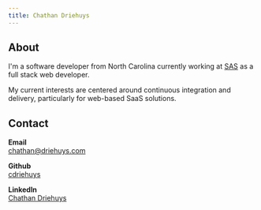 ```yaml
---
title: Chathan Driehuys
---
```


## About

I'm a software developer from North Carolina currently working at [SAS][sas] as
a full stack web developer.

My current interests are centered around continuous integration and delivery,
particularly for web-based SaaS solutions.

## Contact

**Email**  
[chathan@driehuys.com](mailto:chathan@driehuys.com)

**Github**  
[cdriehuys](https://github.com/cdriehuys)

**LinkedIn**  
[Chathan Driehuys](https://www.linkedin.com/in/chathan-driehuys/)

[sas]: https://www.sas.com
